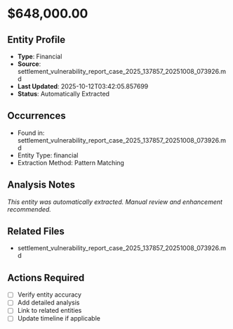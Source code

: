 # $648,000.00

## Entity Profile
- **Type**: Financial
- **Source**: settlement_vulnerability_report_case_2025_137857_20251008_073926.md
- **Last Updated**: 2025-10-12T03:42:05.857699
- **Status**: Automatically Extracted

## Occurrences
- Found in: settlement_vulnerability_report_case_2025_137857_20251008_073926.md
- Entity Type: financial
- Extraction Method: Pattern Matching

## Analysis Notes
*This entity was automatically extracted. Manual review and enhancement recommended.*

## Related Files
- settlement_vulnerability_report_case_2025_137857_20251008_073926.md

## Actions Required
- [ ] Verify entity accuracy
- [ ] Add detailed analysis
- [ ] Link to related entities
- [ ] Update timeline if applicable
